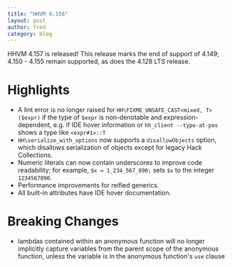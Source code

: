 ```yaml
---
title: "HHVM 4.156"
layout: post
author: fred
category: blog
---
```


HHVM 4.157 is released! This release marks the end of support of 4.149; 4.150 -
4.155 remain supported, as does the 4.128 LTS release.

# Highlights

- A lint error is no longer raised for `HH\FIXME_UNSAFE_CAST<mixed, T>($expr)`
  if the type of `$expr` is non-denotable and expression-dependent, e.g. if
  IDE hover information or `hh_client --type-at-pos` shows a type like
  `<expr#1>::T`
- `HH\serialize_with_options` now supports a `disallowObjects` option, which
  disallows serialization of objects except for legacy Hack Collections.
- Numeric literals can now contain underscores to improve code readability;
  for example, `$x = 1_234_567_890;` sets `$x` to the integer `1234567890`.
- Performance improvements for reified generics.
- All built-in attributes have IDE hover documentation.

# Breaking Changes

- lambdas contained within an anonymous function will no longer implicitly
  capture variables from the parent scope of the anonymous function, unless the
  variable is in the anonymous function's `use` clause
